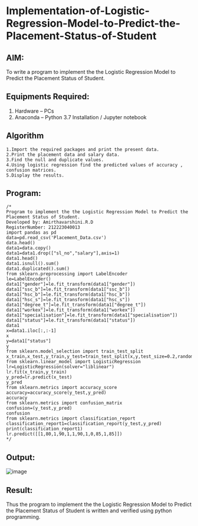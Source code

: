 # Implementation-of-Logistic-Regression-Model-to-Predict-the-Placement-Status-of-Student

## AIM:
To write a program to implement the the Logistic Regression Model to Predict the Placement Status of Student.

## Equipments Required:
1. Hardware – PCs
2. Anaconda – Python 3.7 Installation / Jupyter notebook

## Algorithm
```
1.Import the required packages and print the present data.
2.Print the placement data and salary data.
3.Find the null and duplicate values.
4.Using logistic regression find the predicted values of accuracy , confusion matrices.
5.Display the results.
```

## Program:
```
/*
Program to implement the the Logistic Regression Model to Predict the Placement Status of Student.
Developed by: Amirthavarshini.R.D
RegisterNumber: 212223040013
import pandas as pd
data=pd.read_csv('Placement_Data.csv')
data.head()
data1=data.copy()
data1=data1.drop(["sl_no","salary"],axis=1)
data1.head()
data1.isnull().sum()
data1.duplicated().sum()
from sklearn.preprocessing import LabelEncoder
le=LabelEncoder()
data1["gender"]=le.fit_transform(data1["gender"])
data1["ssc_b"]=le.fit_transform(data1["ssc_b"])
data1["hsc_b"]=le.fit_transform(data1["hsc_b"])
data1["hsc_s"]=le.fit_transform(data1["hsc_s"])
data1["degree_t"]=le.fit_transform(data1["degree_t"])
data1["workex"]=le.fit_transform(data1["workex"])
data1["specialisation"]=le.fit_transform(data1["specialisation"])
data1["status"]=le.fit_transform(data1["status"])
data1
x=data1.iloc[:,:-1]
x
y=data1["status"]
y
from sklearn.model_selection import train_test_split
x_train,x_test,y_train,y_test=train_test_split(x,y,test_size=0.2,random_state=0)
from sklearn.linear_model import LogisticRegression
lr=LogisticRegression(solver="liblinear")
lr.fit(x_train,y_train)
y_pred=lr.predict(x_test)
y_pred
from sklearn.metrics import accuracy_score
accuracy=accuracy_score(y_test,y_pred)
accuracy
from sklearn.metrics import confusion_matrix
confusion=(y_test,y_pred)
confusion
from sklearn.metrics import classification_report
classification_report1=classification_report(y_test,y_pred)
print(classification_report1)
lr.predict([[1,80,1,90,1,1,90,1,0,85,1,85]]) 
*/
```


## Output:
![image](https://github.com/user-attachments/assets/c2e92f8c-aedd-4b69-b2e8-990ba56c3973)

## Result:
Thus the program to implement the the Logistic Regression Model to Predict the Placement Status of Student is written and verified using python programming.
